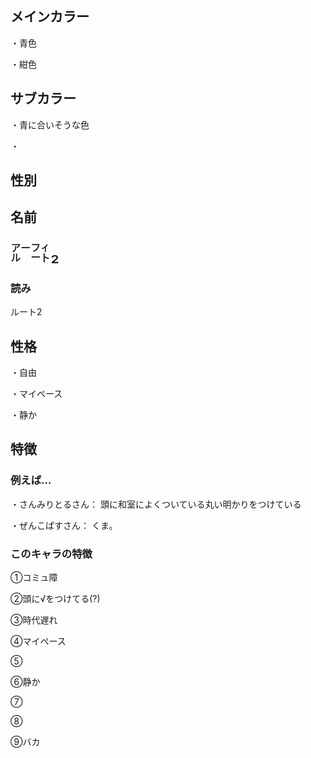 ## メインカラー
・青色

・紺色

## サブカラー
・青に合いそうな色

・

## 性別


## 名前
<font size=6>㌃㌳₂</font>

### 読み
ルート2


## 性格
・自由

・マイペース

・静か

## 特徴
### 例えば…
・さんみりとるさん：
	頭に和室によくついている丸い明かりをつけている

・ぜんこぱすさん：
	くま。

### このキャラの特徴
①コミュ障

②頭に√をつけてる(?)

③時代遅れ

④マイペース

⑤

⑥静か

⑦

⑧

⑨バカ
<!--stackedit_data:
eyJoaXN0b3J5IjpbMTI2MzYxOTI5NSwtMTE5OTgwMTQxNiw1ND
cxMDI0MjUsMTAyMjg3NTM3OCwtNzQ2OTQ5NjIzLDMxNjU1MzI4
M119
-->